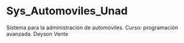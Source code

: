 # Sys_Automoviles_Unad
Sistema para la administración de automóviles. 
Curso: programación avanzada. 
Deyson Vente

